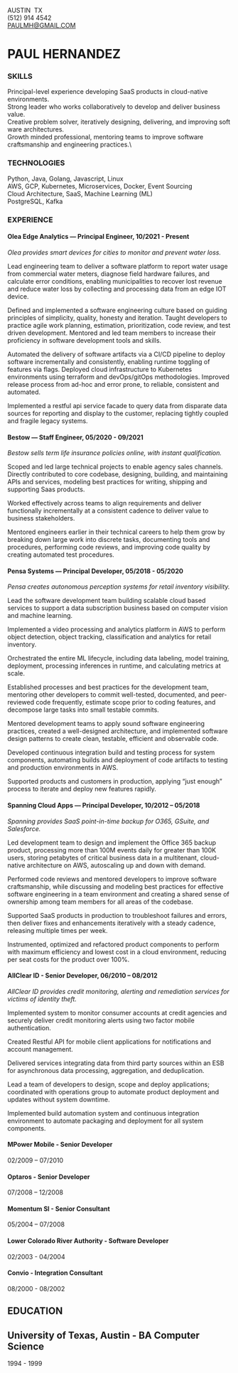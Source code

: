 
AUSTIN  TX\
(512) 914 4542\
PAULMH@GMAIL.COM

# PAUL HERNANDEZ

### SKILLS

Principal-level experience developing SaaS products in cloud-native environments.\
Strong leader who works collaboratively to develop and deliver business value.\
Creative problem solver, iteratively designing, delivering, and improving soft ware architectures.\
Growth minded professional, mentoring teams to improve software craftsmanship and engineering practices.\

### TECHNOLOGIES

Python, Java, Golang, Javascript, Linux\
AWS, GCP, Kubernetes, Microservices, Docker, Event Sourcing\
Cloud Architecture, SaaS, Machine Learning (ML)\
PostgreSQL, Kafka 

### EXPERIENCE

#### Olea Edge Analytics — Principal Engineer, 10/2021 - Present
*Olea provides smart devices for cities to monitor and prevent water loss.*

Lead engineering team to deliver a software platform to report water usage from commercial water meters, diagnose field hardware failures, and calculate error conditions, enabling municipalities to recover lost revenue and reduce water loss by collecting and processing data from an edge IOT device. 

Defined and implemented a software engineering culture based on guiding principles of simplicity, quality, honesty and iteration. Taught developers to practice agile work planning, estimation, prioritization, code review, and test driven development. Mentored and led team members to increase their proficiency in software development tools and skills. 

Automated the delivery of software artifacts via a CI/CD pipeline to deploy software incrementally and consistently, enabling runtime toggling of features via flags. Deployed cloud infrastructure to Kubernetes environments using terraform and devOps/gitOps methodologies. Improved release process from ad-hoc and error prone, to reliable, consistent and automated. 

Implemented a restful api service facade to query data from disparate data sources for reporting and display to the customer, replacing tightly coupled and fragile legacy systems.

#### Bestow — Staff Engineer, 05/2020 - 09/2021
*Bestow sells term life insurance policies online, with instant qualification.*

Scoped and led large technical projects to enable agency sales channels. Directly contributed to core codebase, designing, building, and maintaining APIs and services, modeling best practices for writing, shipping and supporting Saas products. 

Worked effectively across teams to align requirements and deliver functionally incrementally at a consistent cadence to deliver value to business stakeholders. 

Mentored engineers earlier in their technical careers to help them grow by breaking down large work into discrete tasks, documenting tools and procedures, performing code reviews, and improving code quality by creating automated test procedures. 

#### Pensa Systems — Principal Developer, 05/2018 - 05/2020
*Pensa creates autonomous perception systems for retail inventory visibility.*

Lead the software development team building scalable cloud based services to support a data subscription business based on computer vision and machine learning. 

Implemented a video processing and analytics platform in AWS to perform object detection, object tracking, classification and analytics for retail inventory. 

Orchestrated the entire ML lifecycle, including data labeling, model training, deployment, processing inferences in runtime, and calculating metrics at scale.

Established processes and best practices for the development team, mentoring other developers to commit well-tested, documented, and peer-reviewed code frequently, estimate scope prior to coding features, and decompose large tasks into small testable commits. 

Mentored development teams to apply sound software engineering practices, created a well-designed architecture, and implemented software design patterns to create clean, testable, efficient and observable code. 

Developed continuous integration build and testing process for system components, automating builds and deployment of code artifacts to testing and production environments in AWS. 

Supported products and customers in production, applying “just enough” process to iterate and deploy new features rapidly.

#### Spanning Cloud Apps — Principal Developer, 10/2012 – 05/2018
*Spanning provides SaaS point-in-time backup for O365, GSuite, and Salesforce.*

Led development team to design and implement the Office 365 backup product, processing more than 100M events daily for greater than 100K users, storing petabytes of critical business data in a multitenant, cloud-native architecture on AWS, autoscaling up and down with demand.   

Performed code reviews and mentored developers to improve software craftsmanship, while discussing and modeling best practices for effective software engineering in a team environment and creating a shared sense of ownership among team members for all areas of the codebase.

Supported SaaS products in production to troubleshoot failures and errors, then deliver fixes and enhancements iteratively with a steady cadence, releasing multiple times per week.

Instrumented, optimized and refactored product components to perform with maximum efficiency and lowest cost in a cloud environment, reducing per seat costs for the product over 100%.

#### AllClear ID - Senior Developer, 06/2010 – 08/2012
*AllClear ID provides credit monitoring, alerting and remediation services for victims of identity theft.*

Implemented system to monitor consumer accounts at credit agencies and securely deliver credit monitoring alerts using two factor mobile authentication. 

Created Restful API for mobile client applications for notifications and account management. 

Delivered services integrating data from third party sources within an ESB for asynchronous data processing, aggregation, and deduplication. 

Lead a team of developers to design, scope and deploy applications; coordinated with operations group to automate product deployment and updates without system downtime.

Implemented build automation system and continuous integration environment to automate packaging and deployment for all system components.

#### MPower Mobile - Senior Developer

02/2009 – 07/2010

#### Optaros - Senior Developer

07/2008 – 12/2008

#### Momentum SI - Senior Consultant

05/2004 – 07/2008

#### Lower Colorado River Authority - Software Developer

02/2003 - 04/2004

#### Convio - Integration Consultant

08/2000 - 08/2002

## EDUCATION
## University of Texas, Austin - BA Computer Science
1994 - 1999
